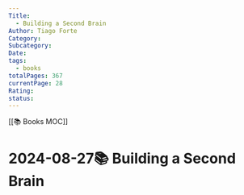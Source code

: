 ```yaml
---
Title:
  - Building a Second Brain
Author: Tiago Forte
Category: 
Subcategory: 
Date: 
tags:
  - books
totalPages: 367
currentPage: 28
Rating: 
status:
---
```

[[📚 Books MOC]]<br>




# 2024-08-27📚 Building a Second Brain